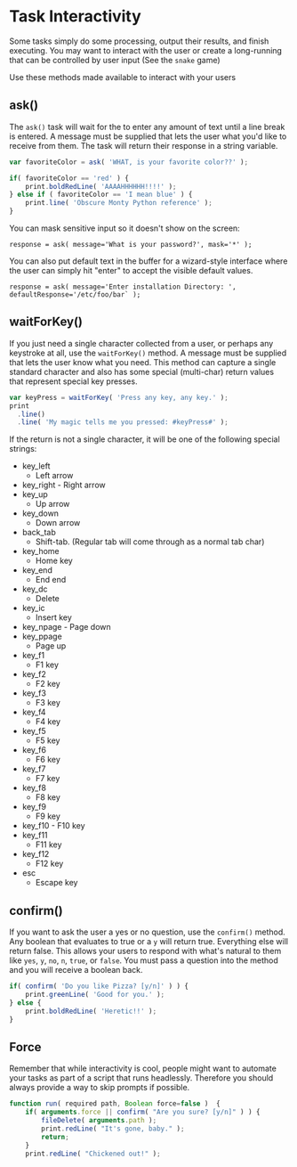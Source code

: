 # Task Interactivity

Some tasks simply do some processing, output their results, and finish executing. You may want to interact with the user or create a long-running that can be controlled by user input \(See the `snake` game\)

Use these methods made available to interact with your users

## ask\(\)

The `ask()` task will wait for the to enter any amount of text until a line break is entered. A message must be supplied that lets the user what you'd like to receive from them. The task will return their response in a string variable.

```javascript
var favoriteColor = ask( 'WHAT, is your favorite color??' );

if( favoriteColor == 'red' ) {
    print.boldRedLine( 'AAAAHHHHHH!!!!' );
} else if ( favoriteColor == 'I mean blue' ) {
    print.line( 'Obscure Monty Python reference' );
}
```

You can mask sensitive input so it doesn't show on the screen:

```text
response = ask( message='What is your password?', mask='*' );
```

You can also put default text in the buffer for a wizard-style interface where the user can simply hit "enter" to accept the visible default values.

```text
response = ask( message='Enter installation Directory: ', defaultResponse='/etc/foo/bar` );
```

## waitForKey\(\)

If you just need a single character collected from a user, or perhaps any keystroke at all, use the `waitForKey()` method. A message must be supplied that lets the user know what you need. This method  can capture a single standard character and also has some special \(multi-char\) return values that represent special key presses.  

```javascript
var keyPress = waitForKey( 'Press any key, any key.' );
print
  .line()
  .line( 'My magic tells me you pressed: #keyPress#' );
```

If the return is not a single character, it will be one of the following special strings:

* key\_left   - Left arrow
* key\_right -   Right arrow
* key\_up   - Up arrow
* key\_down   - Down arrow
* back\_tab   - Shift-tab.  \(Regular tab will come through as a normal tab char\)
* key\_home   - Home key
* key\_end   - End end
* key\_dc   - Delete
* key\_ic   - Insert key
* key\_npage -   Page down
* key\_ppage   - Page up
* key\_f1   - F1 key
* key\_f2   - F2 key
* key\_f3   - F3 key
* key\_f4   - F4 key
* key\_f5   - F5 key
* key\_f6   - F6 key
* key\_f7   - F7 key
* key\_f8   - F8 key
* key\_f9   - F9 key
* key\_f10 -   F10 key
* key\_f11   - F11 key
* key\_f12   - F12 key
* esc   - Escape key



## confirm\(\)

If you want to ask the user a yes or no question, use the `confirm()` method. Any boolean that evaluates to true or a `y` will return true. Everything else will return false. This allows your users to respond with what's natural to them like `yes`, `y`, `no`, `n`, `true`, or `false`. You must pass a question into the method and you will receive a boolean back.

```javascript
if( confirm( 'Do you like Pizza? [y/n]' ) ) {
    print.greenLine( 'Good for you.' );
} else {
    print.boldRedLine( 'Heretic!!' );
}
```

## Force

Remember that while interactivity is cool, people might want to automate your tasks as part of a script that runs headlessly. Therefore you should always provide a way to skip prompts if possible.

```javascript
function run( required path, Boolean force=false )  {
    if( arguments.force || confirm( "Are you sure? [y/n]" ) ) {
        fileDelete( arguments.path );
        print.redLine( "It's gone, baby." );
        return;
    }
    print.redLine( "Chickened out!" );
```

